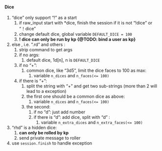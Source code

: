#### Dice

1. “dice” only support “!” as a start
    1.  if raw_input start with *dice, finish the session if it is not “!dice” or “！dice”
    2. change default dice, global variable `DEFAULT_DICE = 100` 
    3.  **! dice can only be run by kp   {@TODO: bind a user as kp}**
2. else , i.e. “.rd” and others :
    1.  strip command to get args
    2. if no args:
        1. default dice, 1d[n], n is `DEFAULT_DICE` 
    3. if no “+”:
        1. common dice, like “3d5”, limit the dice faces to 100 as max:
            1.  variable `n_dices` and `n_faces(<= 100)`
    4. if there is “+”:
        1. split the string with “+” and get two sub-strings (more than 2 will lead to a exception)
        2. the first one should be a common dice as above:
            1. variable `n_dices` and `n_faces(<= 100)`
        3. the second:
            1. if no “d”: just add number
            2. if there is “d”: add dice, split with “d” :
                1. variable `n_extra_dices` and `n_extra_faces(<= 100)`
3.  “rhd” is a hidden dice:
    1. **can only be rolled by kp**
    2. send private message to roller
4.  use `session.finish` to handle exception
